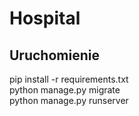 ﻿# Hospital

## Uruchomienie
pip install -r requirements.txt\
python manage.py migrate\
python manage.py runserver
